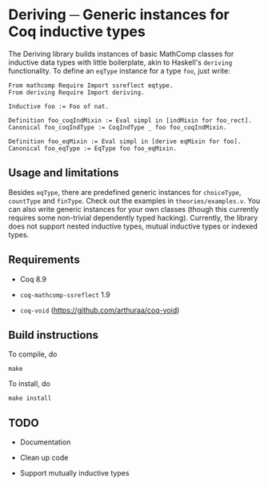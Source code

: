 # Deriving ─ Generic instances for Coq inductive types

The Deriving library builds instances of basic MathComp classes for inductive
data types with little boilerplate, akin to Haskell's `deriving` functionality.
To define an `eqType` instance for a type `foo`, just write:

    From mathcomp Require Import ssreflect eqtype.
    From deriving Require Import deriving.

    Inductive foo := Foo of nat.

    Definition foo_coqIndMixin := Eval simpl in [indMixin for foo_rect].
    Canonical foo_coqIndType := CoqIndType _ foo foo_coqIndMixin.

    Definition foo_eqMixin := Eval simpl in [derive eqMixin for foo].
    Canonical foo_eqType := EqType foo foo_eqMixin.

## Usage and limitations

Besides `eqType`, there are predefined generic instances for `choiceType`,
`countType` and `finType`.  Check out the examples in `theories/examples.v`.
You can also write generic instances for your own classes (though this currently
requires some non-trivial dependently typed hacking).  Currently, the library
does not support nested inductive types, mutual inductive types or indexed
types.

## Requirements

- Coq 8.9

- `coq-mathcomp-ssreflect` 1.9

- `coq-void` (https://github.com/arthuraa/coq-void)

## Build instructions

To compile, do

```shell
make
```

To install, do

```shell
make install
```

## TODO

- Documentation

- Clean up code

- Support mutually inductive types
